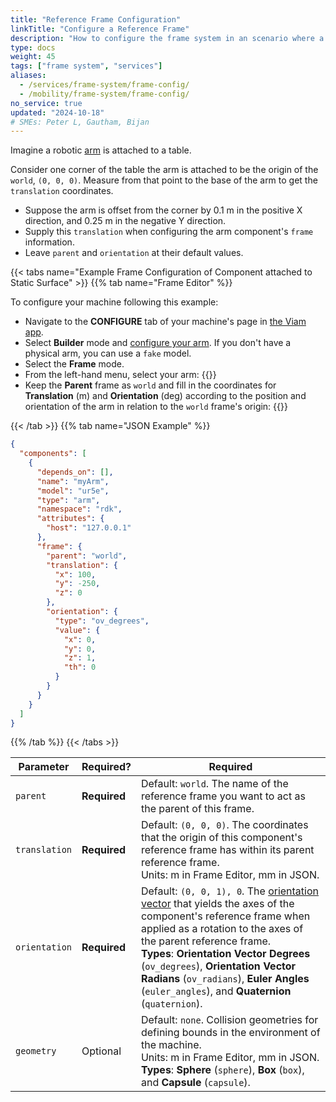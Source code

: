 ```yaml
---
title: "Reference Frame Configuration"
linkTitle: "Configure a Reference Frame"
description: "How to configure the frame system in an scenario where a component is fixed to a static object."
type: docs
weight: 45
tags: ["frame system", "services"]
aliases:
  - /services/frame-system/frame-config/
  - /mobility/frame-system/frame-config/
no_service: true
updated: "2024-10-18"
# SMEs: Peter L, Gautham, Bijan
---
```


Imagine a robotic [arm](/components/arm/) is attached to a table.

Consider one corner of the table the arm is attached to be the origin of the `world`, `(0, 0, 0)`.
Measure from that point to the base of the arm to get the `translation` coordinates.

- Suppose the arm is offset from the corner by 0.1 m in the positive X direction, and 0.25 m in the negative Y direction.
- Supply this `translation` when configuring the arm component's `frame` information.
- Leave `parent` and `orientation` at their default values.

{{< tabs name="Example Frame Configuration of Component attached to Static Surface" >}}
{{% tab name="Frame Editor" %}}

To configure your machine following this example:

- Navigate to the **CONFIGURE** tab of your machine's page in [the Viam app](https://app.viam.com).
- Select **Builder** mode and [configure your arm](/components/arm/#configuration).
  If you don't have a physical arm, you can use a `fake` model.
- Select the **Frame** mode.
- From the left-hand menu, select your arm:
  {{<imgproc src="/services/frame-system/arm_default_frame.png" resize="500x" style="width: 300px" alt="Frame card for an arm with the default reference frame settings">}}
- Keep the **Parent** frame as `world` and fill in the coordinates for **Translation** (m) and **Orientation** (deg) according to the position and orientation of the arm in relation to the `world` frame's origin:
  {{<imgproc src="/services/frame-system/arm_frame.png" resize="500x" style="width: 300px" alt="Frame card for an arm with a translation of 0.1 meters and -0.25 meters configured">}}

{{< /tab >}}
{{% tab name="JSON Example" %}}

```json {class="line-numbers linkable-line-numbers"}
{
  "components": [
    {
      "depends_on": [],
      "name": "myArm",
      "model": "ur5e",
      "type": "arm",
      "namespace": "rdk",
      "attributes": {
        "host": "127.0.0.1"
      },
      "frame": {
        "parent": "world",
        "translation": {
          "x": 100,
          "y": -250,
          "z": 0
        },
        "orientation": {
          "type": "ov_degrees",
          "value": {
            "x": 0,
            "y": 0,
            "z": 1,
            "th": 0
          }
        }
      }
    }
  ]
}
```

{{% /tab %}}
{{< /tabs >}}

<!-- prettier-ignore -->
| Parameter | Required? | Required |
| --------- | ----------- | ----- |
| `parent`  | **Required** | Default: `world`. The name of the reference frame you want to act as the parent of this frame. |
| `translation` | **Required** | Default: `(0, 0, 0)`. The coordinates that the origin of this component's reference frame has within its parent reference frame. <br> Units: m in Frame Editor, mm in JSON. |
| `orientation`  | **Required** | Default: `(0, 0, 1), 0`. The [orientation vector](/internals/orientation-vector/) that yields the axes of the component's reference frame when applied as a rotation to the axes of the parent reference frame. <br> **Types**: **Orientation Vector Degrees** (`ov_degrees`), **Orientation Vector Radians** (`ov_radians`), **Euler Angles** (`euler_angles`), and **Quaternion** (`quaternion`). |
| `geometry`  | Optional | Default: `none`. Collision geometries for defining bounds in the environment of the machine. <br> Units: m in Frame Editor, mm in JSON. <br> **Types**: **Sphere** (`sphere`), **Box** (`box`), and **Capsule** (`capsule`). |
